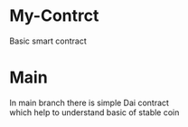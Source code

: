 # My-Contrct
Basic smart contract 

# Main
In main branch there is simple Dai contract</br> which help to understand basic of stable coin 
